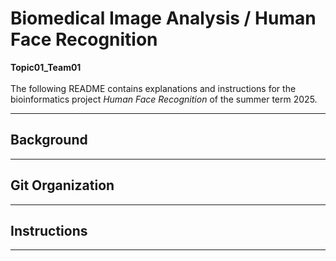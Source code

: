 # Biomedical Image Analysis / Human Face Recognition

**Topic01_Team01** </br></br>
The following README contains explanations and instructions for the bioinformatics project *Human Face Recognition* of the summer term 2025.

---
## Background

---
## Git Organization

---
## Instructions

---
